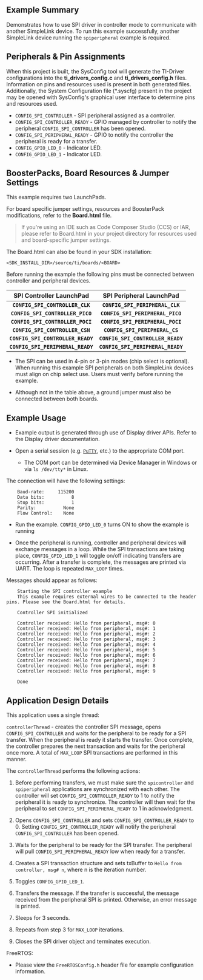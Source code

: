 ## Example Summary

Demonstrates how to use SPI driver in controller mode to communicate with another
SimpleLink device. To run this example successfully, another SimpleLink
device running the `spiperipheral` example is required.

## Peripherals & Pin Assignments

When this project is built, the SysConfig tool will generate the TI-Driver
configurations into the __ti_drivers_config.c__ and __ti_drivers_config.h__
files. Information on pins and resources used is present in both generated
files. Additionally, the System Configuration file (\*.syscfg) present in the
project may be opened with SysConfig's graphical user interface to determine
pins and resources used.

* `CONFIG_SPI_CONTROLLER` - SPI peripheral assigned as a controller.
* `CONFIG_SPI_CONTROLLER_READY` - GPIO managed by controller to notify the
peripheral `CONFIG_SPI_CONTROLLER` has been opened.
* `CONFIG_SPI_PERIPHERAL_READY` - GPIO to notify the controller the peripheral
is ready for a transfer.
* `CONFIG_GPIO_LED_0` - Indicator LED.
* `CONFIG_GPIO_LED_1` - Indicator LED.

## BoosterPacks, Board Resources & Jumper Settings

This example requires two LaunchPads.

For board specific jumper settings, resources and BoosterPack modifications,
refer to the __Board.html__ file.

> If you're using an IDE such as Code Composer Studio (CCS) or IAR, please
refer to Board.html in your project directory for resources used and
board-specific jumper settings.

The Board.html can also be found in your SDK installation:

```text
<SDK_INSTALL_DIR>/source/ti/boards/<BOARD>
```

Before running the example the following pins must be connected between
controller and peripheral devices.

  |     SPI Controller LaunchPad      |      SPI Peripheral LaunchPad     |
  |:---------------------------------:|:---------------------------------:|
  | __`CONFIG_SPI_CONTROLLER_CLK`__   | __`CONFIG_SPI_PERIPHERAL_CLK`__   |
  | __`CONFIG_SPI_CONTROLLER_PICO`__  | __`CONFIG_SPI_PERIPHERAL_PICO`__  |
  | __`CONFIG_SPI_CONTROLLER_POCI`__  | __`CONFIG_SPI_PERIPHERAL_POCI`__  |
  | __`CONFIG_SPI_CONTROLLER_CSN`__   | __`CONFIG_SPI_PERIPHERAL_CS`__    |
  | __`CONFIG_SPI_CONTROLLER_READY`__ | __`CONFIG_SPI_CONTROLLER_READY`__ |
  | __`CONFIG_SPI_PERIPHERAL_READY`__ | __`CONFIG_SPI_PERIPHERAL_READY`__ |

* The SPI can be used in 4-pin or 3-pin modes (chip select is optional).  When
running this example SPI peripherals on both SimpleLink devices must align on
chip select use.  Users must verify before running the example.

* Although not in the table above, a ground jumper must also be connected
between both boards.

## Example Usage

* Example output is generated through use of Display driver APIs. Refer to the
Display driver documentation.

* Open a serial session (e.g. [`PuTTY`](http://www.putty.org/ "PuTTY's
Homepage"), etc.) to the appropriate COM port.
    * The COM port can be determined via Device Manager in Windows or via `ls /dev/tty*` in Linux.

The connection will have the following settings:

```text
    Baud-rate:     115200
    Data bits:          8
    Stop bits:          1
    Parity:          None
    Flow Control:    None
```

* Run the example. `CONFIG_GPIO_LED_0` turns ON to show the example is running

* Once the peripheral is running, controller and peripheral devices will
exchange messages in a loop.  While the SPI transactions are taking place,
`CONFIG_GPIO_LED_1` will toggle on/off indicating transfers are occurring. After
a transfer is complete, the messages are printed via UART. The loop is repeated
`MAX_LOOP` times.

Messages should appear as follows:

```text
    Starting the SPI controller example
    This example requires external wires to be connected to the header pins. Please see the Board.html for details.

    Controller SPI initialized

    Controller received: Hello from peripheral, msg#: 0
    Controller received: Hello from peripheral, msg#: 1
    Controller received: Hello from peripheral, msg#: 2
    Controller received: Hello from peripheral, msg#: 3
    Controller received: Hello from peripheral, msg#: 4
    Controller received: Hello from peripheral, msg#: 5
    Controller received: Hello from peripheral, msg#: 6
    Controller received: Hello from peripheral, msg#: 7
    Controller received: Hello from peripheral, msg#: 8
    Controller received: Hello from peripheral, msg#: 9

    Done
```

## Application Design Details

This application uses a single thread:

`controllerThread` - creates the controller SPI message, opens
`CONFIG_SPI_CONTROLLER` and waits for the peripheral to be ready for a SPI
transfer. When the peripheral is ready it starts the transfer. Once complete,
the controller prepares the next transaction and waits for the peripheral once
more. A total of `MAX_LOOP` SPI transactions are performed in this manner.

The `controllerThread` performs the following actions:

1. Before performing transfers, we must make sure the `spicontroller` and
`spiperipheral` applications are synchronized with each other.  The controller
will set `CONFIG_SPI_CONTROLLER_READY` to 1 to notify the peripheral it is ready
to synchronize. The controller will then wait for the peripheral to set
`CONFIG_SPI_PERIPHERAL_READY` to 1 in acknowledgment.

2. Opens `CONFIG_SPI_CONTROLLER` and sets `CONFIG_SPI_CONTROLLER_READY` to 0.
Setting `CONFIG_SPI_CONTROLLER_READY` will notify the peripheral
`CONFIG_SPI_CONTROLLER` has been opened.

3. Waits for the peripheral to be ready for the SPI transfer. The peripheral
will pull `CONFIG_SPI_PERIPHERAL_READY` low when ready for a transfer.

4. Creates a SPI transaction structure and sets txBuffer to `Hello from
controller, msg# n`, where n is the iteration number.

5. Toggles `CONFIG_GPIO_LED_1`.

6. Transfers the message. If the transfer is successful, the message
received from the peripheral SPI is printed. Otherwise, an error message
is printed.

7. Sleeps for 3 seconds.

8. Repeats from step 3 for `MAX_LOOP` iterations.

9. Closes the SPI driver object and terminates execution.

FreeRTOS:

* Please view the `FreeRTOSConfig.h` header file for example configuration
information.
